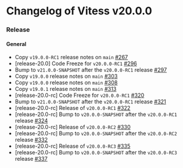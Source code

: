 # Changelog of Vitess v20.0.0

### Release 
#### General
 * Copy `v19.0.0-RC1` release notes on `main` [#267](https://github.com/frouioui/vitess/pull/267)
 * [release-20.0] Code Freeze for `v20.0.0-RC1` [#296](https://github.com/frouioui/vitess/pull/296)
 * Bump to `v21.0.0-SNAPSHOT` after the `v20.0.0-RC1` release [#297](https://github.com/frouioui/vitess/pull/297)
 * Copy `v19.0.0` release notes on `main` [#303](https://github.com/frouioui/vitess/pull/303)
 * Copy `v19.0.0` release notes on `main` [#308](https://github.com/frouioui/vitess/pull/308)
 * Copy `v19.0.1` release notes on `main` [#313](https://github.com/frouioui/vitess/pull/313)
 * [release-20.0-rc] Code Freeze for `v20.0.0-RC1` [#320](https://github.com/frouioui/vitess/pull/320)
 * Bump to `v21.0.0-SNAPSHOT` after the `v20.0.0-RC1` release [#321](https://github.com/frouioui/vitess/pull/321)
 * [release-20.0-rc] Release of `v20.0.0-RC1` [#322](https://github.com/frouioui/vitess/pull/322)
 * [release-20.0-rc] Bump to `v20.0.0-SNAPSHOT` after the `v20.0.0-RC1` release [#324](https://github.com/frouioui/vitess/pull/324)
 * [release-20.0-rc] Release of `v20.0.0-RC2` [#330](https://github.com/frouioui/vitess/pull/330)
 * [release-20.0-rc] Bump to `v20.0.0-SNAPSHOT` after the `v20.0.0-RC2` release [#332](https://github.com/frouioui/vitess/pull/332)
 * [release-20.0-rc] Release of `v20.0.0-RC3` [#335](https://github.com/frouioui/vitess/pull/335)
 * [release-20.0-rc] Bump to `v20.0.0-SNAPSHOT` after the `v20.0.0-RC3` release [#337](https://github.com/frouioui/vitess/pull/337)

